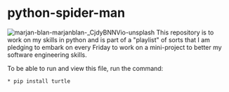 # python-spider-man
![marjan-blan-marjanblan-_CjdyBNNVio-unsplash](https://user-images.githubusercontent.com/59177804/179293110-909c977c-77c3-4018-b9ac-c6e586b0009c.jpg)
This repository is to work on my skills in python and is part of a "playlist"  of sorts that I am pledging to embark on every Friday to work on a mini-project to better my software engineering skills.

To be able to run  and view this file, run the command:

```
* pip install turtle
```


